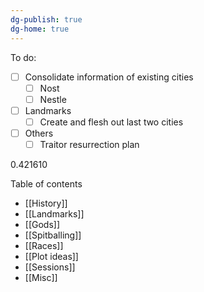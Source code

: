 ```yaml
---
dg-publish: true
dg-home: true
---
```

To do:
- [ ] Consolidate information of existing cities
	- [ ] Nost
	- [ ] Nestle
- [ ] Landmarks
	- [ ] Create and flesh out last two cities
- [ ] Others
	- [ ] Traitor resurrection plan

0.421610

Table of contents
- [[History]]
- [[Landmarks]]
- [[Gods]]
- [[Spitballing]]
- [[Races]]
- [[Plot ideas]]
- [[Sessions]]
- [[Misc]]

